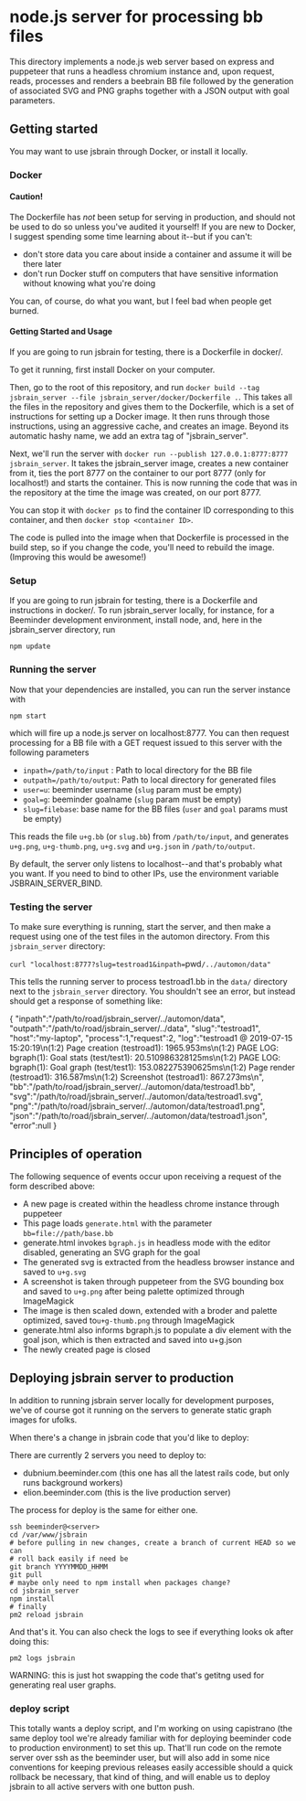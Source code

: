 
# node.js server for processing bb files

This directory implements a node.js web server based on express and
puppeteer that runs a headless chromium instance and, upon request,
reads, processes and renders a beebrain BB file followed by the
generation of associated SVG and PNG graphs together with a JSON
output with goal parameters.

## Getting started

You may want to use jsbrain through Docker, or install it locally.

### Docker

#### Caution!

The Dockerfile has *not* been setup for serving in production, and should not be used to do so unless you've audited it yourself!  If you are new to Docker, I suggest spending some time learning about it--but if you can't:

* don't store data you care about inside a container and assume it will be there later
* don't run Docker stuff on computers that have sensitive information without knowing what you're doing

You can, of course, do what you want, but I feel bad when people get burned.

#### Getting Started and Usage

If you are going to run jsbrain for testing, there is a Dockerfile in docker/.

To get it running, first install Docker on your computer.

Then, go to the root of this repository, and run `docker build --tag jsbrain_server --file jsbrain_server/docker/Dockerfile .`.  This takes all the files in the repository and gives them to the Dockerfile, which is a set of instructions for setting up a Docker image.  It then runs through those instructions, using an aggressive cache, and creates an image.  Beyond its automatic hashy name, we add an extra tag of "jsbrain_server".

Next, we'll run the server with `docker run --publish 127.0.0.1:8777:8777 jsbrain_server`.  It takes the jsbrain_server image, creates a new container from it, ties the port 8777 on the container to our port 8777 (only for localhost!) and starts the container.  This is now running the code that was in the repository at the time the image was created, on our port 8777.

You can stop it with `docker ps` to find the container ID corresponding to this container, and then `docker stop <container ID>`.

The code is pulled into the image when that Dockerfile is processed in the build step, so if you change the code, you'll need to rebuild the image. (Improving this would be awesome!)

### Setup

If you are going to run jsbrain for testing, there is a Dockerfile and instructions in docker/.  To run jsbrain_server locally, for instance, for a Beeminder development environment, install node, and, here in the jsbrain_server directory, run

`npm update`

### Running the server

Now that your dependencies are installed, you can run the server instance with

`npm start`

which will fire up a node.js server on localhost:8777. You can then request processing for a BB file with a GET request issued to this server with the following parameters

  * `inpath=/path/to/input` : Path to local directory for the BB file
  * `outpath=/path/to/output`: Path to local directory for generated files
  * `user=u`: beeminder username (`slug` param must be empty)
  * `goal=g`: beeminder goalname (`slug` param must be empty)
  * `slug=filebase`: base name for the BB files (`user` and `goal` params must be empty)
  
This reads the file `u+g.bb` (or `slug.bb`) from `/path/to/input`, and
generates `u+g.png`, `u+g-thumb.png`, `u+g.svg` and `u+g.json` in
`/path/to/output`. 

By default, the server only listens to localhost--and that's probably what you want.  If you need to bind to other IPs, use the environment variable JSBRAIN_SERVER_BIND.

### Testing the server

To make sure everything is running, start the server, and then make a request using one of the test files in the automon directory.
From this `jsbrain_server` directory:

`curl "localhost:8777?slug=testroad1&inpath=`pwd`/../automon/data"`

This tells the running server to process testroad1.bb in the `data/` directory next to the `jsbrain_server` directory.
You shouldn't see an error, but instead should get a response of something like:

{ "inpath":"/path/to/road/jsbrain_server/../automon/data",
  "outpath":"/path/to/road/jsbrain_server/../data",
  "slug":"testroad1",
  "host":"my-laptop",
  "process":1,"request":2,
  "log":"testroad1 @ 2019-07-15 15:20:19\n(1:2)  Page creation (testroad1): 1965.953ms\n(1:2)  PAGE LOG: bgraph(1): Goal stats (test/test1): 20.510986328125ms\n(1:2)  PAGE LOG: bgraph(1): Goal graph (test/test1): 153.082275390625ms\n(1:2)  Page render (testroad1): 316.587ms\n(1:2)  Screenshot (testroad1): 867.273ms\n",
  "bb":"/path/to/road/jsbrain_server/../automon/data/testroad1.bb",
  "svg":"/path/to/road/jsbrain_server/../automon/data/testroad1.svg",
  "png":"/path/to/road/jsbrain_server/../automon/data/testroad1.png",
  "json":"/path/to/road/jsbrain_server/../automon/data/testroad1.json",
  "error":null }

## Principles of operation

The following sequence of events occur upon receiving a request of the form described above:

- A new page is created within the headless chrome instance through puppeteer
- This page loads `generate.html` with the parameter `bb=file://path/base.bb`
- generate.html invokes `bgraph.js` in headless mode with the editor disabled, generating an SVG graph for the goal
- The generated svg is extracted from the headless browser instance and saved to `u+g.svg`
- A screenshot is taken through puppeteer from the SVG bounding box and saved to `u+g.png` after being palette optimized through ImageMagick
- The image is then scaled down, extended with a broder and palette optimized, saved to`u+g-thumb.png` through ImageMagick
- generate.html also informs bgraph.js to populate a div element with the goal json, which is then extracted and saved into u+g.json
- The newly created page is closed

## Deploying jsbrain server to production

In addition to running jsbrain server locally for development purposes, we've of course got it running on the servers to generate static graph images for ufolks.

When there's a change in jsbrain code that you'd like to deploy:

There are currently 2 servers you need to deploy to:
- dubnium.beeminder.com (this one has all the latest rails code, but only runs background workers)
- elion.beeminder.com (this is the live production server)

The process for deploy is the same for either one.

```
ssh beeminder@<server> 
cd /var/www/jsbrain
# before pulling in new changes, create a branch of current HEAD so we can 
# roll back easily if need be
git branch YYYYMMDD_HHMM
git pull
# maybe only need to npm install when packages change?
cd jsbrain_server
npm install 
# finally
pm2 reload jsbrain
```

And that's it. You can also check the logs to see if everything looks ok after doing this:

`pm2 logs jsbrain`


WARNING: this is just hot swapping the code that's getitng used for generating real user graphs.

### deploy script

This totally wants a deploy script, and I'm working on using capistrano (the same deploy tool we're already familiar with for deploying beeminder code to production environment) to set this up. That'll run code on the remote server over ssh as the beeminder user, but will also add in some nice conventions for keeping previous releases easily accessible should a quick rollback be necessary, that kind of thing, and will enable us to deploy jsbrain to all active servers with one button push.
